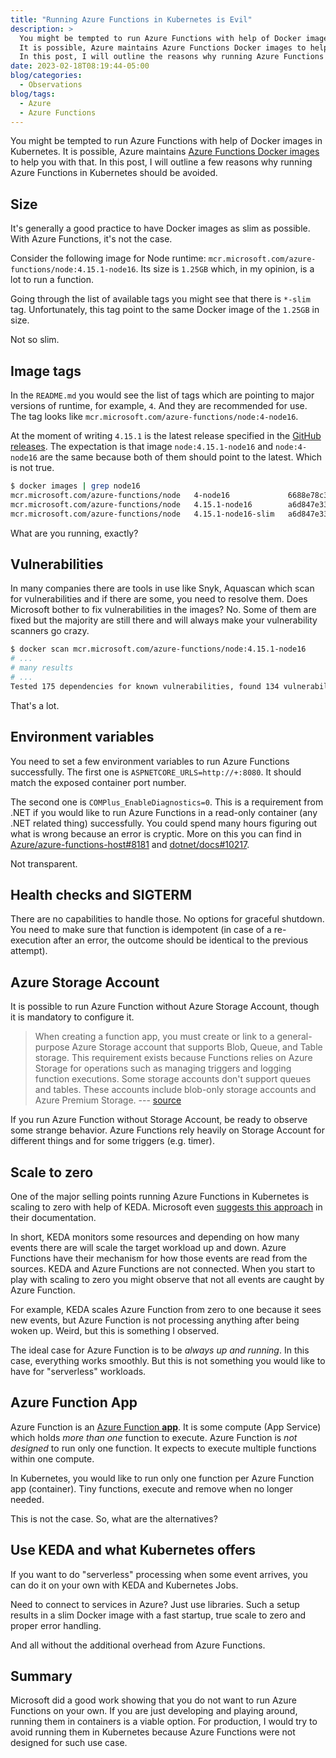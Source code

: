 ```yaml
---
title: "Running Azure Functions in Kubernetes is Evil"
description: >
  You might be tempted to run Azure Functions with help of Docker images in Kubernetes.
  It is possible, Azure maintains Azure Functions Docker images to help you with that.
  In this post, I will outline the reasons why running Azure Functions in Kubernetes should be avoided.
date: 2023-02-18T08:19:44-05:00
blog/categories:
  - Observations
blog/tags:
  - Azure
  - Azure Functions
---
```


You might be tempted to run Azure Functions with help of Docker images in Kubernetes.
It is possible, Azure maintains [Azure Functions Docker images](https://github.com/Azure/azure-functions-docker) to help you with that.
In this post, I will outline a few reasons why running Azure Functions in Kubernetes should be avoided.

## Size

It's generally a good practice to have Docker images as slim as possible.
With Azure Functions, it's not the case.

Consider the following image for Node runtime: `mcr.microsoft.com/azure-functions/node:4.15.1-node16`.
Its size is `1.25GB` which, in my opinion, is a lot to run a function.

Going through the list of available tags you might see that there is `*-slim` tag.
Unfortunately, this tag point to the same Docker image of the `1.25GB` in size.

Not so slim.

## Image tags

In the `README.md` you would see the list of tags which are pointing to major versions of runtime, for example, `4`.
And they are recommended for use.
The tag looks like `mcr.microsoft.com/azure-functions/node:4-node16`.

At the moment of writing `4.15.1` is the latest release specified in the [GitHub releases](https://github.com/Azure/azure-functions-docker/releases).
The expectation is that image `node:4.15.1-node16` and `node:4-node16` are the same because both of them should point to the latest.
Which is not true.

```sh
$ docker images | grep node16
mcr.microsoft.com/azure-functions/node   4-node16             6688e78c3239   11 days ago    1.25GB
mcr.microsoft.com/azure-functions/node   4.15.1-node16        a6d847e33364   2 months ago   1.25GB
mcr.microsoft.com/azure-functions/node   4.15.1-node16-slim   a6d847e33364   2 months ago   1.25GB
```

What are you running, exactly?

## Vulnerabilities

In many companies there are tools in use like Snyk, Aquascan which scan for vulnerabilities and if there are some, you need to resolve them.
Does Microsoft bother to fix vulnerabilities in the images?
No.
Some of them are fixed but the majority are still there and will always make your vulnerability scanners go crazy.

```sh
$ docker scan mcr.microsoft.com/azure-functions/node:4.15.1-node16
# ...
# many results
# ...
Tested 175 dependencies for known vulnerabilities, found 134 vulnerabilities.
```

That's a lot.

## Environment variables

You need to set a few environment variables to run Azure Functions successfully.
The first one is `ASPNETCORE_URLS=http://+:8080`.
It should match the exposed container port number.

The second one is `COMPlus_EnableDiagnostics=0`.
This is a requirement from .NET if you would like to run Azure Functions in a read-only container (any .NET related thing) successfully.
You could spend many hours figuring out what is wrong because an error is cryptic.
More on this you can find in [Azure/azure-functions-host#8181](https://github.com/Azure/azure-functions-host/issues/8181) and [dotnet/docs#10217](https://github.com/dotnet/docs/issues/10217).

Not transparent.

## Health checks and SIGTERM

There are no capabilities to handle those.
No options for graceful shutdown.
You need to make sure that function is idempotent
(in case of a re-execution after an error, the outcome should be identical to the previous attempt).

## Azure Storage Account

It is possible to run Azure Function without Azure Storage Account, though it is mandatory to configure it.

> When creating a function app, you must create or link to a general-purpose Azure Storage account that supports Blob, Queue, and Table storage.
> This requirement exists because Functions relies on Azure Storage for operations such as managing triggers and logging function executions.
> Some storage accounts don't support queues and tables.
> These accounts include blob-only storage accounts and Azure Premium Storage.
> --- [source](https://learn.microsoft.com/en-us/azure/azure-functions/storage-considerations?tabs=azure-cli#storage-account-requirements)

If you run Azure Function without Storage Account, be ready to observe some strange behavior.
Azure Functions rely heavily on Storage Account for different things and for some triggers (e.g. timer).

## Scale to zero

One of the major selling points running Azure Functions in Kubernetes is scaling to zero with help of KEDA.
Microsoft even [suggests this approach](https://learn.microsoft.com/en-us/azure/azure-functions/functions-kubernetes-keda) in their documentation.

In short, KEDA monitors some resources and depending on how many events there are will scale the target workload up and down.
Azure Functions have their mechanism for how those events are read from the sources.
KEDA and Azure Functions are not connected.
When you start to play with scaling to zero you might observe that not all events are caught by Azure Function.

For example, KEDA scales Azure Function from zero to one because it sees new events, but Azure Function is not processing anything after being woken up.
Weird, but this is something I observed.

The ideal case for Azure Function is to be *always up and running*.
In this case, everything works smoothly.
But this is not something you would like to have for "serverless" workloads.

## Azure Function App

Azure Function is an [Azure Function **app**](https://learn.microsoft.com/en-us/azure/azure-functions/functions-create-function-app-portal#create-a-function-app).
It is some compute (App Service) which holds *more than one* function to execute.
Azure Function is *not designed* to run only one function.
It expects to execute multiple functions within one compute.

In Kubernetes, you would like to run only one function per Azure Function app (container).
Tiny functions, execute and remove when no longer needed.

This is not the case.
So, what are the alternatives?

## Use KEDA and what Kubernetes offers

If you want to do "serverless" processing when some event arrives, you can do it on your own with KEDA and Kubernetes Jobs.

Need to connect to services in Azure?
Just use libraries.
Such a setup results in a slim Docker image with a fast startup, true scale to zero and proper error handling.

And all without the additional overhead from Azure Functions.

## Summary

Microsoft did a good work showing that you do not want to run Azure Functions on your own.
If you are just developing and playing around, running them in containers is a viable option.
For production, I would try to avoid running them in Kubernetes because Azure Functions were not designed for such use case.

